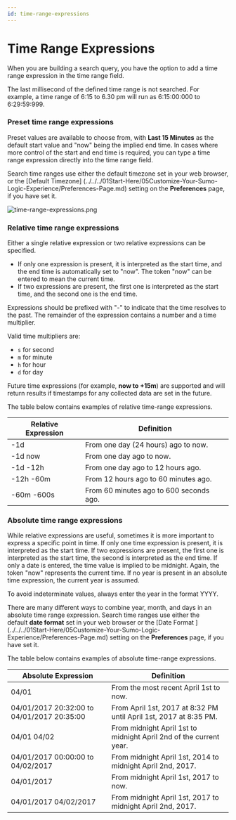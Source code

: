 ```yaml
---
id: time-range-expressions
---
```


# Time Range Expressions

When you are building a search query, you have the option to add a time range expression in the time range field.

The last millisecond of the defined time range is not searched. For example, a time range of 6:15 to 6.30 pm will run as 6:15:00:000 to 6:29:59:999.

### Preset time range expressions

Preset values are available to choose from, with **Last 15 Minutes** as the default start value and "now" being the implied end time. In cases where more control of the start and end time is required, you can type a time range expression directly into the time range field.

Search time ranges use either the default timezone set in your web browser, or the [Default Timezone] (../../../01Start-Here/05Customize-Your-Sumo-Logic-Experience/Preferences-Page.md) setting on the **Preferences** page, if you have set it.

![time-range-expressions.png](/img/search/get-started-search/search-basics/time-range-expressions.png)

### Relative time range expressions

Either a single relative expression or two relative expressions can be
specified.

* If only one expression is present, it is interpreted as the start time, and the end time is automatically set to "now". The token "now" can be entered to mean the current time.
* If two expressions are present, the first one is interpreted as the start time, and the second one is the end time.

Expressions should be prefixed with "-" to indicate that the time resolves to the past. The remainder of the expression contains a number and a time multiplier.

Valid time multipliers are:

* `s` for second 
* `m` for minute
* `h` for hour
* `d` for day

Future time expressions (for example, **now to +15m**) are supported and will return results if timestamps for any collected data are set in the future.

The table below contains examples of relative time-range expressions. 

| Relative Expression | Definition |
| -- | -- |
| -1d | From one day (24 hours) ago to now. |
| -1d now | From one day ago to now. |
| -1d -12h | From one day ago to 12 hours ago. |
| -12h -60m | From 12 hours ago to 60 minutes ago. |
| -60m -600s | From 60 minutes ago to 600 seconds ago. |

### Absolute time range expressions

While relative expressions are useful, sometimes it is more important to express a specific point in time. If only one time expression is present, it is interpreted as the start time. If two expressions are present, the first one is interpreted as the start time, the second is interpreted as the end time. If only a date is entered, the time value is implied to be midnight. Again, the token "now" represents the  current time. If no year is present in an absolute time expression, the current year is assumed.

To avoid indeterminate values, always enter the year in the format YYYY.

There are many different ways to combine year, month, and days in an absolute time range expression. Search time ranges use either the default **date format** set in your web browser or the [Date Format ] (../../../01Start-Here/05Customize-Your-Sumo-Logic-Experience/Preferences-Page.md) setting on the **Preferences** page, if you have set it.

The table below contains examples of absolute time-range expressions. 

| Absolute Expression | Definition |
| -- | -- |
| 04/01 | From the most recent April 1st to now. |
| 04/01/2017 20:32:00 to 04/01/2017 20:35:00 | From April 1st, 2017 at 8:32 PM until April 1st, 2017 at 8:35 PM. |
| 04/01 04/02 | From midnight April 1st to midnight April 2nd of the current year. |
| 04/01/2017 00:00:00 to 04/02/2017 | From midnight April 1st, 2014 to midnight April 2nd, 2017. |
| 04/01/2017 | From midnight April 1st, 2017 to now. |
| 04/01/2017 04/02/2017 | From midnight April 1st, 2017 to midnight April 2nd, 2017. |
